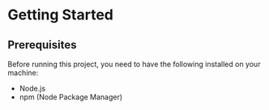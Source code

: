 # Getting Started 

## Prerequisites

Before running this project, you need to have the following installed on your machine:
- Node.js
- npm (Node Package Manager)
